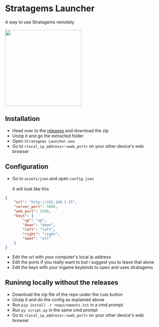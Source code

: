 # Stratagems Launcher
A way to use Stratagems remotely<br><br>
<img src="https://i.imgur.com/tpuMrtY.png" width="250">

## Installation

- Head over to the <a href="/releases">releases</a> and download the zip
- Unzip it and go the extracted folder
- Open `Stratagems Launcher.exe`
- Go to `<local_ip_address>:<web_port>` on your other device's web browser

## Configuration
- Go to `assets/json` and open `config.json`<br><br>
It will look like this
```json
{
    "url": "http://192.168.1.15",
    "server_port": 5000,
    "web_port": 5500,
    "keys": {
        "up": "up",
        "down": "down",
        "left": "left",
        "right": "right",
        "open": "alt"
    }
}
```
- Edit the url with your computer's local ip address
- Edit the ports if you really want to but I suggest you to leave that alone
- Edit the keys with your ingame keybinds to open and uses stratagems

## Runinng locally without the releases

- Download the zip file of the repo under the `Code` button
- Unzip it and do the config as explained above
- Run `pip install -r requirements.txt` in a cmd prompt
- Run `py script.py` in the same cmd prompt
- Go to `<local_ip_address>:<web_port>` on your other device's web browser
